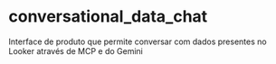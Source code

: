 # conversational_data_chat
Interface de produto que permite conversar com dados presentes no Looker através de MCP e do Gemini
